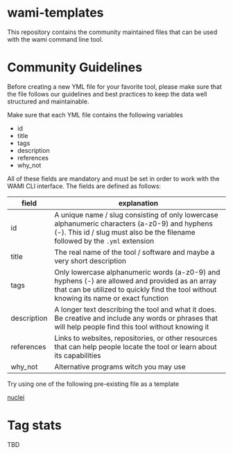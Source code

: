 # wami-templates
This repository contains the community maintained files that can be used with the wami command line tool.

# Community Guidelines
Before creating a new YML file for your favorite tool, please make sure that the file follows our guidelines and best practices to keep the data well structured and maintainable.

Make sure that each YML file contains the following variables

- id
- title
- tags
- description
- references
- why_not

All of these fields are mandatory and must be set in order to work with the WAMI CLI interface. The fields are defined as follows:


|field|explanation|
|---|---|
|id|A unique name / slug consisting of only lowercase alphanumeric characters (a-z0-9) and hyphens (-). This id / slug must also be the filename followed by the `.yml` extension|
|title|The real name of the tool / software and maybe a very short description|
|tags|Only lowercase alphanumeric words (a-z0-9) and hyphens (-) are allowed and provided as an array that can be utilized to quickly find the tool without knowing its name or exact function|
|description|A longer text describing the tool and what it does. Be creative and include any words or phrases that will help people find this tool without knowing it|
|references|Links to websites, repositories, or other resources that can help people locate the tool or learn about its capabilities|
|why_not|Alternative programs witch you may use|

Try using one of the following pre-existing file as a template

[nuclei](lake/nuclei.yml)

# Tag stats

TBD
